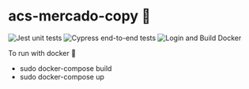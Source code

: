 # acs-mercado-copy 🛒
![Jest unit tests](https://github.com/Lucheti/acs-mercado-copy/workflows/Jest%20unit%20tests/badge.svg?branch=master)
![Cypress end-to-end tests](https://github.com/Lucheti/acs-mercado-copy/workflows/Cypress%20end-to-end%20tests/badge.svg?branch=master)
![Login and Build Docker](https://github.com/Lucheti/acs-mercado-copy/workflows/Login%20and%20Build%20Docker/badge.svg)

To run with docker :whale:
- sudo docker-compose build
- sudo docker-compose up
